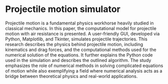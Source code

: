 <h1 align="left">Projectile motion simulator</h1>

Projectile motion is a fundamental physics workhorse heavily studied in classical mechanics. In this paper, the computational model for projectile motion with air resistance is presented. A user-friendly GUI, developed via Python, Matplotlib, and Tkinter, simulates projectile trajectories. This research describes the physics behind projectile motion, including kinematics and drag forces, and the computational methods used for the numerical solution of the equations. It further explains the Python code used in the simulation and describes the outlined algorithm. The study emphasizes the role of numerical methods in solving complicated equations of motion while also exemplifying a field where numerical analysis acts as a bridge between theoretical physics and real-world applications.
